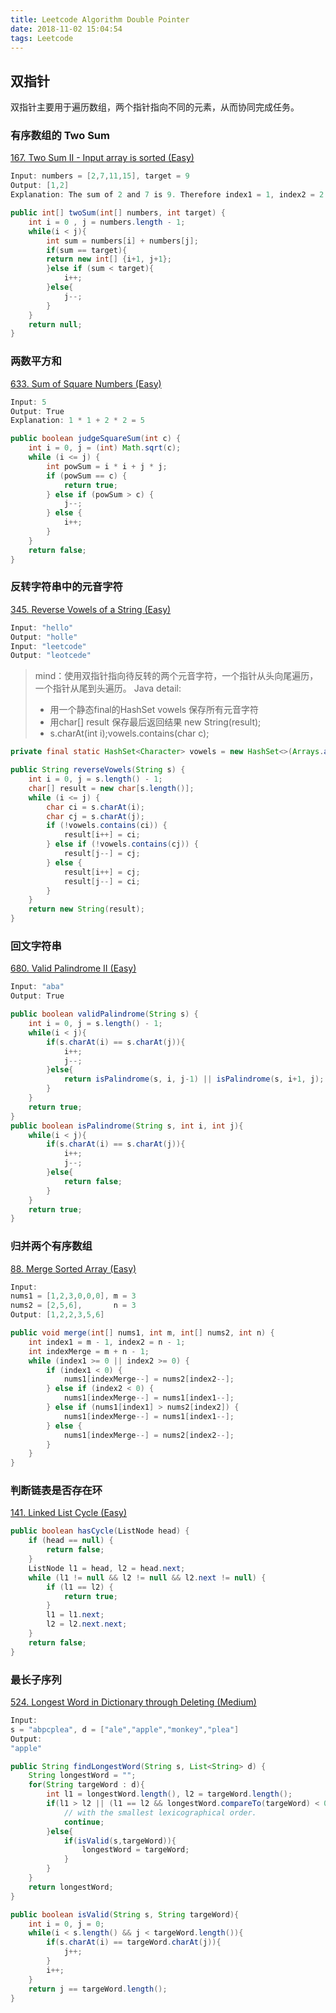 ```yaml
---
title: Leetcode Algorithm Double Pointer
date: 2018-11-02 15:04:54
tags: Leetcode
---
```


## 双指针

双指针主要用于遍历数组，两个指针指向不同的元素，从而协同完成任务。
### 有序数组的 Two Sum

[167. Two Sum II - Input array is sorted (Easy)](https://leetcode.com/problems/two-sum-ii-input-array-is-sorted/description/)
``` Java
Input: numbers = [2,7,11,15], target = 9
Output: [1,2]
Explanation: The sum of 2 and 7 is 9. Therefore index1 = 1, index2 = 2.
```

``` java
public int[] twoSum(int[] numbers, int target) {
    int i = 0 , j = numbers.length - 1;
    while(i < j){
        int sum = numbers[i] + numbers[j];
        if(sum == target){
        return new int[] {i+1, j+1};
        }else if (sum < target){
            i++;
        }else{
            j--;
        }
    }
    return null;
}
```

### 两数平方和

[633. Sum of Square Numbers (Easy)](https://leetcode.com/problems/sum-of-square-numbers/description/)
``` Java
Input: 5
Output: True
Explanation: 1 * 1 + 2 * 2 = 5
```

``` java
public boolean judgeSquareSum(int c) {
    int i = 0, j = (int) Math.sqrt(c);
    while (i <= j) {
        int powSum = i * i + j * j;
        if (powSum == c) {
            return true;
        } else if (powSum > c) {
            j--;
        } else {
            i++;
        }
    }
    return false;
}
```

### 反转字符串中的元音字符

[345. Reverse Vowels of a String (Easy)](https://leetcode.com/problems/reverse-vowels-of-a-string/description/)
``` Java
Input: "hello"
Output: "holle"
Input: "leetcode"
Output: "leotcede"
```
> mind：使用双指针指向待反转的两个元音字符，一个指针从头向尾遍历，一个指针从尾到头遍历。
> Java detail:
> * 用一个静态final的HashSet<Character> vowels 保存所有元音字符
> * 用char[] result 保存最后返回结果 new String(result);
> * s.charAt(int i);vowels.contains(char c);

``` java
private final static HashSet<Character> vowels = new HashSet<>(Arrays.asList('a', 'e', 'i', 'o', 'u', 'A', 'E', 'I', 'O', 'U'));

public String reverseVowels(String s) {
    int i = 0, j = s.length() - 1;
    char[] result = new char[s.length()];
    while (i <= j) {
        char ci = s.charAt(i);
        char cj = s.charAt(j);
        if (!vowels.contains(ci)) {
            result[i++] = ci;
        } else if (!vowels.contains(cj)) {
            result[j--] = cj;
        } else {
            result[i++] = cj;
            result[j--] = ci;
        }
    }
    return new String(result);
}
```

### 回文字符串

[680. Valid Palindrome II (Easy)](https://leetcode.com/problems/valid-palindrome-ii/description/)
``` Java
Input: "aba"
Output: True
```

``` java
public boolean validPalindrome(String s) {
    int i = 0, j = s.length() - 1;
    while(i < j){
        if(s.charAt(i) == s.charAt(j)){
            i++;
            j--;
        }else{
            return isPalindrome(s, i, j-1) || isPalindrome(s, i+1, j);
        }
    }
    return true;
}
public boolean isPalindrome(String s, int i, int j){
    while(i < j){
        if(s.charAt(i) == s.charAt(j)){
            i++;
            j--;
        }else{
            return false;
        }
    }
    return true;
}
```

### 归并两个有序数组

[88. Merge Sorted Array (Easy)](https://leetcode.com/problems/merge-sorted-array/description/)
``` Java
Input:
nums1 = [1,2,3,0,0,0], m = 3
nums2 = [2,5,6],       n = 3
Output: [1,2,2,3,5,6]
```

``` java
public void merge(int[] nums1, int m, int[] nums2, int n) {
    int index1 = m - 1, index2 = n - 1;
    int indexMerge = m + n - 1;
    while (index1 >= 0 || index2 >= 0) {
        if (index1 < 0) {
            nums1[indexMerge--] = nums2[index2--];
        } else if (index2 < 0) {
            nums1[indexMerge--] = nums1[index1--];
        } else if (nums1[index1] > nums2[index2]) {
            nums1[indexMerge--] = nums1[index1--];
        } else {
            nums1[indexMerge--] = nums2[index2--];
        }
    }
}
```

### 判断链表是否存在环

[141. Linked List Cycle (Easy)](https://leetcode.com/problems/linked-list-cycle/description/)

``` java
public boolean hasCycle(ListNode head) {
    if (head == null) {
        return false;
    }
    ListNode l1 = head, l2 = head.next;
    while (l1 != null && l2 != null && l2.next != null) {
        if (l1 == l2) {
            return true;
        }
        l1 = l1.next;
        l2 = l2.next.next;
    }
    return false;
}
```

### 最长子序列

[524. Longest Word in Dictionary through Deleting (Medium)](https://leetcode.com/problems/longest-word-in-dictionary-through-deleting/description/)
``` Java
Input:
s = "abpcplea", d = ["ale","apple","monkey","plea"]
Output:
"apple"
```

``` java
public String findLongestWord(String s, List<String> d) {
    String longestWord = "";
    for(String targeWord : d){
        int l1 = longestWord.length(), l2 = targeWord.length();
        if(l1 > l2 || (l1 == l2 && longestWord.compareTo(targeWord) < 0)){
            // with the smallest lexicographical order.
            continue;
        }else{
            if(isValid(s,targeWord)){
                longestWord = targeWord;
            }
        }
    }
    return longestWord;
}

public boolean isValid(String s, String targeWord){
    int i = 0, j = 0;
    while(i < s.length() && j < targeWord.length()){
        if(s.charAt(i) == targeWord.charAt(j)){
            j++;
        }
        i++;
    }
    return j == targeWord.length();
}
```
